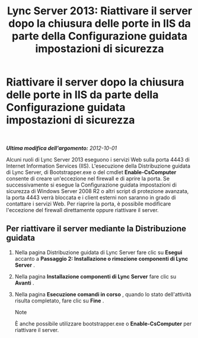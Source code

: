 ﻿---
title: 'Lync Server 2013: Riattivare il server dopo la chiusura delle porte in IIS da parte della Configurazione guidata impostazioni di sicurezza'
TOCTitle: Riattivare il server dopo la chiusura delle porte in IIS da parte della Configurazione guidata impostazioni di sicurezza
ms:assetid: cb8e17cf-f8c1-4099-b63b-c242d656c26a
ms:mtpsurl: https://technet.microsoft.com/it-it/library/Gg398851(v=OCS.15)
ms:contentKeyID: 49301977
ms.date: 08/24/2015
mtps_version: v=OCS.15
ms.translationtype: HT
---

# Riattivare il server dopo la chiusura delle porte in IIS da parte della Configurazione guidata impostazioni di sicurezza

 

_**Ultima modifica dell'argomento:** 2012-10-01_

Alcuni ruoli di Lync Server 2013 eseguono i servizi Web sulla porta 4443 di Internet Information Services (IIS). L'esecuzione della Distribuzione guidata di Lync Server, di Bootstrapper.exe o del cmdlet **Enable-CsComputer** consente di creare un'eccezione nel firewall e di aprire la porta. Se successivamente si esegue la Configurazione guidata impostazioni di sicurezza di Windows Server 2008 R2 o altri script di protezione avanzata, la porta 4443 verrà bloccata e i client esterni non saranno in grado di contattare i servizi Web. Per riaprire la porta, è possibile modificare l'eccezione del firewall direttamente oppure riattivare il server.

## Per riattivare il server mediante la Distribuzione guidata

1.  Nella pagina Distribuzione guidata di Lync Server fare clic su **Esegui** accanto a **Passaggio 2: Installazione o rimozione componenti di Lync Server** .

2.  Nella pagina **Installazione componenti di Lync Server** fare clic su **Avanti** .

3.  Nella pagina **Esecuzione comandi in corso** , quando lo stato dell'attività risulta completato, fare clic su **Fine** .
    

    > [!NOTE]
    > È anche possibile utilizzare bootstrapper.exe o <STRONG>Enable-CsComputer</STRONG> per riattivare il server.


